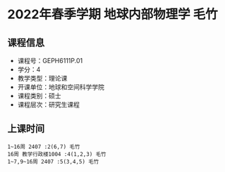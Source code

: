 # 2022年春季学期 地球内部物理学 毛竹






## 课程信息

- 课程号：GEPH6111P.01
- 学分：4
- 教学类型：理论课
- 开课单位：地球和空间科学学院
- 课程类别：硕士
- 课程层次：研究生课程

## 上课时间

```
1~16周 2407 :2(6,7) 毛竹
16周 教学行政楼1004 :4(1,2,3) 毛竹
1~7,9~16周 2407 :5(3,4,5) 毛竹
```

